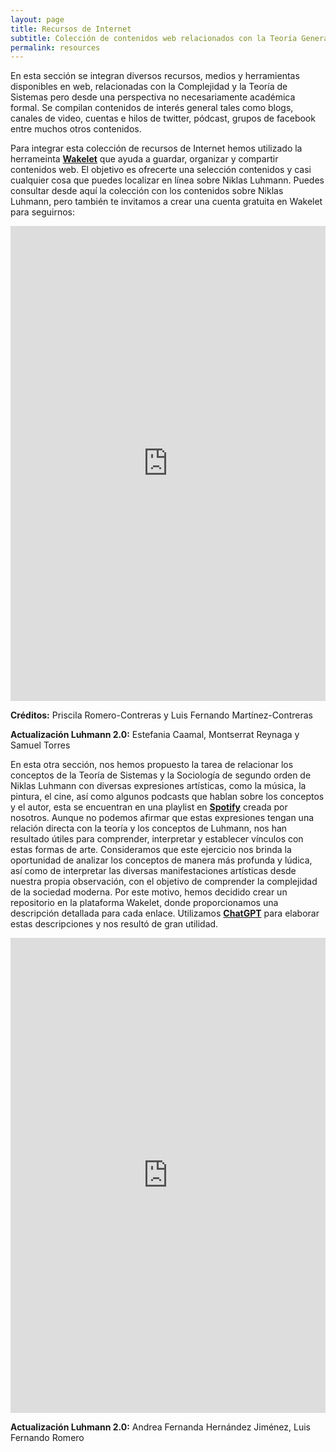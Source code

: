 ```yaml
---
layout: page
title: Recursos de Internet
subtitle: Colección de contenidos web relacionados con la Teoría General de Sistemas Sociales de Niklas Luhmann 
permalink: resources
---
```


En esta sección se integran diversos recursos, medios y herramientas disponibles en web, relacionadas con la Complejidad y la Teoría de Sistemas pero desde una perspectiva no necesariamente académica formal. Se compilan contenidos de interés general tales como blogs, canales de video, cuentas e hilos de twitter, pódcast, grupos de facebook entre muchos otros contenidos.

Para integrar esta colección de recursos de Internet hemos utilizado la herrameinta [**Wakelet**](www.wakelet.com) que ayuda a guardar, organizar y compartir contenidos web. El objetivo es ofrecerte una selección contenidos y casi cualquier cosa que puedes localizar en línea sobre Niklas Luhmann. Puedes consultar desde aquí la colección con los contenidos sobre Niklas Luhmann, pero también te invitamos a crear una cuenta gratuita en Wakelet para seguirnos:

<iframe class="wakeletEmbed" width="100%" height="760px" src="https://embed.wakelet.com/wakes/AV--71aISP11b7RgRtlMW/grid" style="border: none" allow="autoplay"></iframe><!-- Please only call https://embed-assets.wakelet.com/wakelet-embed.js once per page --><script src="https://embed-assets.wakelet.com/wakelet-embed.js" charset="UTF-8"></script>


**Créditos:** Priscila Romero-Contreras y Luis Fernando Martínez-Contreras

**Actualización Luhmann 2.0:** Estefania Caamal, Montserrat Reynaga y Samuel Torres

En esta otra sección, nos hemos propuesto la tarea de relacionar los conceptos de la Teoría de Sistemas y la Sociología de segundo orden de Niklas Luhmann con diversas expresiones artísticas, como la música, la pintura, el cine, así como algunos podcasts que hablan sobre los conceptos y el autor, esta se encuentran en una playlist en [**Spotify**](www.spotify.com) creada por nosotros. Aunque no podemos afirmar que estas expresiones tengan una relación directa con la teoría y los conceptos de Luhmann, nos han resultado útiles para comprender, interpretar y establecer vínculos con estas formas de arte. Consideramos que este ejercicio nos brinda la oportunidad de analizar los conceptos de manera más profunda y lúdica, así como de interpretar las diversas manifestaciones artísticas desde nuestra propia observación, con el objetivo de comprender la complejidad de la sociedad moderna. Por este motivo, hemos decidido crear un repositorio en la plataforma Wakelet, donde proporcionamos una descripción detallada para cada enlace. Utilizamos [**ChatGPT**](https://chat.openai.com) para elaborar estas descripciones y nos resultó de gran utilidad.

<iframe class="wakeletEmbed" width="100%" height="760px" src="https://embed.wakelet.com/wakes/oU2VGX4YR2_VRazKHFs1f/list?border=1" style="border: none" allow="autoplay"></iframe><!-- Please only call https://embed-assets.wakelet.com/wakelet-embed.js once per page --><script src="https://embed-assets.wakelet.com/wakelet-embed.js" charset="UTF-8"></script>


**Actualización Luhmann 2.0:** Andrea Fernanda Hernández Jiménez, Luis Fernando Romero
